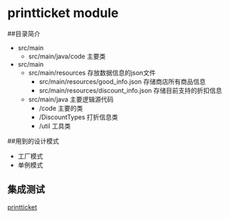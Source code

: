 # printticket module

##目录简介

* src/main
    + src/main/java/code 主要类
* src/main
    + src/main/resources 存放数据信息的json文件
        - src/main/resources/good_info.json 存储商店所有商品信息
        - src/main/resources/discount_info.json 存储目前支持的折扣信息
    + src/main/java   主要逻辑源代码
        - /code  主要的类
        - /DiscountTypes  打折信息类
        - /util  工具类


##用到的设计模式

+ 工厂模式
+ 单例模式

## 集成测试

[printticket](https://travis-ci.org/Izzyyang/printticket.svg?branch=master)

